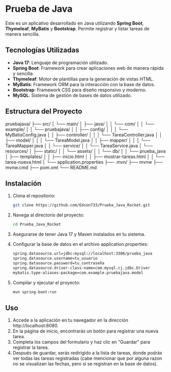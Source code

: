 # Prueba de Java

Este es un aplicativo  desarrollado en Java utilizando **Spring Boot**, **Thymeleaf**, **MyBatis** y **Bootstrap**. Permite registrar y listar tareas de manera sencilla.

## Tecnologías Utilizadas

- **Java 17**: Lenguaje de programación utilizado.
- **Spring Boot**: Framework para crear aplicaciones web de manera rápida y sencilla.
- **Thymeleaf**: Motor de plantillas para la generación de vistas HTML.
- **MyBatis**: Framework ORM para la interacción con la base de datos.
- **Bootstrap**: Framework CSS para diseño responsivo y moderno.
- **MySQL**: Sistema de gestión de bases de datos utilizado.

## Estructura del Proyecto
pruebajava/
├── src/
│    └── main/
│       ├── java/
│       │   └── com/
│       │       └── example/
│       │           └── pruebajava/
│       │               ├── config/
│       │               │   └── MyBatisConfig.java
│       │               ├── controller/
│       │               │   └── TareaController.java
│       │               ├── model/
│       │               │   └── TareaModel.java
│       │               ├── mapper/
│       │               │   └── TareaMapper.java
│       │               └── service/
│       │                   └── TareaService.java
│       └── resources/
│           ├── static/
│           │   └── assets/
│           │       └── db/
│           │           └── prueba_java
│           ├── templates/
│           │   ├── inicio.html
│           │   ├── mostrar-tareas.html
│           │   └── tarea-nueva.html
│           └── application.properties
├── .mvn/
├── mvnw
├── mvnw.cmd
├── pom.xml
└── README.md


## Instalación

1. Clona el repositorio:

   ```bash
   git clone https://github.com/Edson733/Prueba_Java_Rocket.git

2. Navega al directorio del proyecto:
   ```bash
   cd Prueba_Java_Rocket

3. Asegurarse de tener Java 17 y Maven instalados en tu sistema.

4. Configurar la base de datos en el archivo application.properties:
   ```bash
   spring.datasource.url=jdbc:mysql://localhost:3306/prueba_java
   spring.datasource.username=tu_usuario
   spring.datasource.password=tu_contraseña
   spring.datasource.driver-class-name=com.mysql.cj.jdbc.Driver
   mybatis.type-aliases-package=com.example.pruebajava.model

5. Compilar y ejecutar el proyecto:
   ```bash
   mvn spring-boot:run

## Uso
1. Accede a la aplicación en tu navegador en la dirección http://localhost:8080.
2. En la página de inicio, encontrarás un botón para registrar una nueva tarea.
3. Completa los campos del formulario y haz clic en "Guardar" para registrar la tarea.
4. Después de guardar, serás redirigido a la lista de tareas, donde podrás ver todas las tareas registradas (cabe mencionar que por alguna razon no se visualizan las fechas, pero si se registran en la base de datos).